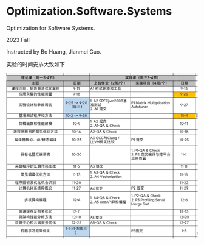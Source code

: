 # Optimization.Software.Systems
Optimization for Software Systems.

2023 Fall

Instructed by Bo Huang, Jianmei Guo.

实验的时间安排大致如下

![](微信图片_20230927095840.jpg)

